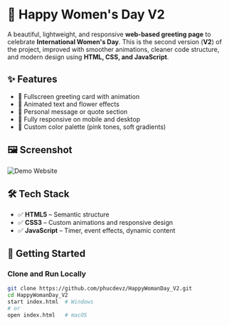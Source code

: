 # 💐 Happy Women's Day V2

A beautiful, lightweight, and responsive **web-based greeting page** to celebrate **International Women's Day**. This is the second version (**V2**) of the project, improved with smoother animations, cleaner code structure, and modern design using **HTML, CSS, and JavaScript**.

## ✨ Features

- 🌼 Fullscreen greeting card with animation
- 💖 Animated text and flower effects
- 📜 Personal message or quote section
- 📱 Fully responsive on mobile and desktop
- 🎨 Custom color palette (pink tones, soft gradients)

## 🖼️ Screenshot

![Demo Website](https://i.imgur.com/0Bo2k98.jpg)

## 🛠️ Tech Stack

- ✅ **HTML5** – Semantic structure
- ✅ **CSS3** – Custom animations and responsive design
- ✅ **JavaScript** – Timer, event effects, dynamic content

## 🚀 Getting Started

### Clone and Run Locally

```bash
git clone https://github.com/phucdevz/HappyWomanDay_V2.git
cd HappyWomanDay_V2
start index.html  # Windows
# or
open index.html   # macOS
